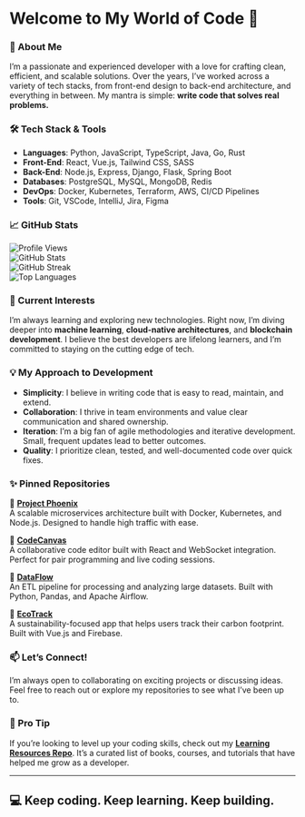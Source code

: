 # Welcome to My World of Code 🚀  

### 🔭 About Me  
I’m a passionate and experienced developer with a love for crafting clean, efficient, and scalable solutions. Over the years, I’ve worked across a variety of tech stacks, from front-end design to back-end architecture, and everything in between. My mantra is simple: **write code that solves real problems.**  

### 🛠️ Tech Stack & Tools  
- **Languages**: Python, JavaScript, TypeScript, Java, Go, Rust  
- **Front-End**: React, Vue.js, Tailwind CSS, SASS  
- **Back-End**: Node.js, Express, Django, Flask, Spring Boot  
- **Databases**: PostgreSQL, MySQL, MongoDB, Redis  
- **DevOps**: Docker, Kubernetes, Terraform, AWS, CI/CD Pipelines  
- **Tools**: Git, VSCode, IntelliJ, Jira, Figma  

### 📈 GitHub Stats  

![Profile Views](https://komarev.com/ghpvc/?username=carlagreer905&color=blue&style=flat-square)  
![GitHub Stats](https://github-readme-stats.vercel.app/api?username=carlagreer905&show_icons=true&theme=radical&hide_border=true)  
![GitHub Streak](https://github-readme-streak-stats.herokuapp.com/?user=carlagreer905&theme=radical&hide_border=true)  
![Top Languages](https://github-readme-stats.vercel.app/api/top-langs/?username=carlagreer905&layout=compact&theme=radical&hide_border=true)  

### 🌱 Current Interests  
I’m always learning and exploring new technologies. Right now, I’m diving deeper into **machine learning**, **cloud-native architectures**, and **blockchain development**. I believe the best developers are lifelong learners, and I’m committed to staying on the cutting edge of tech.  

### 💡 My Approach to Development  
- **Simplicity**: I believe in writing code that is easy to read, maintain, and extend.  
- **Collaboration**: I thrive in team environments and value clear communication and shared ownership.  
- **Iteration**: I’m a big fan of agile methodologies and iterative development. Small, frequent updates lead to better outcomes.  
- **Quality**: I prioritize clean, tested, and well-documented code over quick fixes.  

### ✨ Pinned Repositories  

🔗 **[Project Phoenix](https://github.com/carlagreer905/project-phoenix)**  
A scalable microservices architecture built with Docker, Kubernetes, and Node.js. Designed to handle high traffic with ease.  

🔗 **[CodeCanvas](https://github.com/carlagreer905/codecanvas)**  
A collaborative code editor built with React and WebSocket integration. Perfect for pair programming and live coding sessions.  

🔗 **[DataFlow](https://github.com/carlagreer905/dataflow)**  
An ETL pipeline for processing and analyzing large datasets. Built with Python, Pandas, and Apache Airflow.  

🔗 **[EcoTrack](https://github.com/carlagreer905/ecotrack)**  
A sustainability-focused app that helps users track their carbon footprint. Built with Vue.js and Firebase.  

### 📫 Let’s Connect!  
I’m always open to collaborating on exciting projects or discussing ideas. Feel free to reach out or explore my repositories to see what I’ve been up to.  

### 🎯 Pro Tip  
If you’re looking to level up your coding skills, check out my **[Learning Resources Repo](https://github.com/carlagreer905/learning-resources)**. It’s a curated list of books, courses, and tutorials that have helped me grow as a developer.  

---  
💻 **Keep coding. Keep learning. Keep building.**  
---
